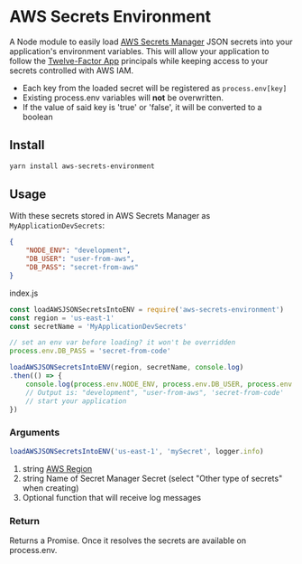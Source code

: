 # AWS Secrets Environment

A Node module to easily load [AWS Secrets Manager](https://aws.amazon.com/secrets-manager/) JSON secrets into your application's environment variables. This will allow your application to follow the [Twelve-Factor App](https://12factor.net/) principals while keeping access to your secrets controlled with AWS IAM.

* Each key from the loaded secret will be registered as `process.env[key]`
* Existing process.env variables will **not** be overwritten.
* If the value of said key is 'true' or 'false', it will be converted to a boolean

## Install

```bash
yarn install aws-secrets-environment
```

## Usage

With these secrets stored in AWS Secrets Manager as `MyApplicationDevSecrets`:

```json
{
	"NODE_ENV": "development",
	"DB_USER": "user-from-aws",
	"DB_PASS": "secret-from-aws"
}
```

index.js

```javascript
const loadAWSJSONSecretsIntoENV = require('aws-secrets-environment')
const region = 'us-east-1'
const secretName = 'MyApplicationDevSecrets'

// set an env var before loading? it won't be overridden
process.env.DB_PASS = 'secret-from-code'

loadAWSJSONSecretsIntoENV(region, secretName, console.log)
.then(() => {
	console.log(process.env.NODE_ENV, process.env.DB_USER, process.env.DB_PASS)
	// Output is: "development", "user-from-aws", 'secret-from-code'
	// start your application
})
````

### Arguments

```javascript
loadAWSJSONSecretsIntoENV('us-east-1', 'mySecret', logger.info)
```

1. string [AWS Region](https://docs.aws.amazon.com/general/latest/gr/rande.html)
2. string Name of Secret Manager Secret (select "Other type of secrets" when creating)
3. Optional function that will receive log messages

### Return

Returns a Promise. Once it resolves the secrets are available on process.env.
